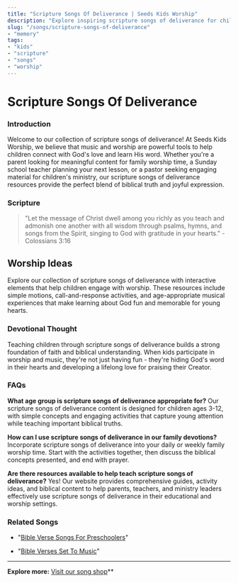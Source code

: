 ```yaml
---
title: "Scripture Songs Of Deliverance | Seeds Kids Worship"
description: "Explore inspiring scripture songs of deliverance for children's worship and faith development. Biblical music resources for families and ministry."
slug: "/songs/scripture-songs-of-deliverance"
- "memory"
tags:
- "kids"
- "scripture"
- "songs"
- "worship"
---
```


# Scripture Songs Of Deliverance

### Introduction

Welcome to our collection of scripture songs of deliverance! At Seeds Kids Worship, we believe that music and worship are powerful tools to help children connect with God's love and learn His word. Whether you're a parent looking for meaningful content for family worship time, a Sunday school teacher planning your next lesson, or a pastor seeking engaging material for children's ministry, our scripture songs of deliverance resources provide the perfect blend of biblical truth and joyful expression.

### Scripture

> "Let the message of Christ dwell among you richly as you teach and admonish one another with all wisdom through psalms, hymns, and songs from the Spirit, singing to God with gratitude in your hearts." - Colossians 3:16

## Worship Ideas

Explore our collection of scripture songs of deliverance with interactive elements that help children engage with worship. These resources include simple motions, call-and-response activities, and age-appropriate musical experiences that make learning about God fun and memorable for young hearts.

### Devotional Thought

Teaching children through scripture songs of deliverance builds a strong foundation of faith and biblical understanding. When kids participate in worship and music, they're not just having fun - they're hiding God's word in their hearts and developing a lifelong love for praising their Creator.

### FAQs

**What age group is scripture songs of deliverance appropriate for?**
Our scripture songs of deliverance content is designed for children ages 3-12, with simple concepts and engaging activities that capture young attention while teaching important biblical truths.

**How can I use scripture songs of deliverance in our family devotions?**
Incorporate scripture songs of deliverance into your daily or weekly family worship time. Start with the activities together, then discuss the biblical concepts presented, and end with prayer.

**Are there resources available to help teach scripture songs of deliverance?**
Yes! Our website provides comprehensive guides, activity ideas, and biblical content to help parents, teachers, and ministry leaders effectively use scripture songs of deliverance in their educational and worship settings.

### Related Songs

- "[Bible Verse Songs For Preschoolers](/songs/bible-verse-songs-for-preschoolers/)"

- "[Bible Verses Set To Music](/songs/bible-verses-set-to-music/)"

---

**Explore more:** [Visit our song shop](https://seedskidsworship.com/shop)**

<!-- Schema Markup -->
<script type="application/ld+json">
{
  "@context": "https://schema.org",
  "@type": "MusicRecording",
  "name": "Scripture Songs Of Deliverance",
  "byArtist": {
    "@type": "MusicGroup",
    "name": "Seeds Kids Worship"
  },
  "isFamilyFriendly": true,
  "url": "https://seedskidsworship.com/songs/scripture-songs-of-deliverance/"
}
</script>